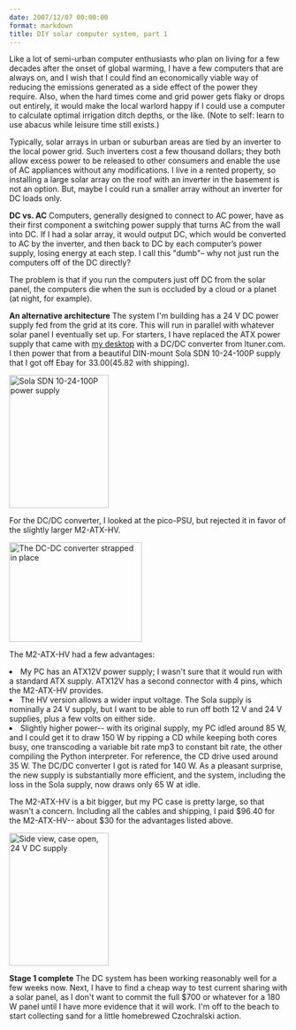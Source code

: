 ```yaml
---
date: 2007/12/07 00:00:00
format: markdown
title: DIY solar computer system, part 1
---
```

Like a lot of semi-urban computer enthusiasts who plan on living for a few decades after the onset of global warming, I have a few computers that are always on, and I wish that I could find an economically viable way of reducing the emissions generated as a side effect of the power they require. Also, when the hard times come and grid power gets flaky or drops out entirely, it would make the local warlord happy if I could use a computer to calculate optimal irrigation ditch depths, or the like. (Note to self: learn to use abacus while leisure time still exists.)

Typically, solar arrays in urban or suburban areas are tied by an inverter to the local power grid. Such inverters cost a few thousand dollars; they both allow excess power to be released to other consumers and enable the use of AC appliances without any modifications. I live in a rented property, so installing a large solar array on the roof with an inverter in the basement is not an option. But, maybe I could run a smaller array without an inverter for DC loads only.

**DC vs. AC**
Computers, generally designed to connect to AC power, have as their first component a switching power supply that turns AC from the wall into DC. If I had a solar array, it would output DC, which would be converted to AC by the inverter, and then back to DC by each computer’s power supply, losing energy at each step. I call this "dumb"– why not just run the computers off of the DC directly?

The problem is that if you run the computers just off DC from the solar panel, the computers die when the sun is occluded by a cloud or a planet (at night, for example).

**An alternative architecture**
The system I'm building has a 24 V DC power supply fed from the grid at its core. This will run in parallel with whatever solar panel I eventually set up. For starters, I have replaced the ATX power supply that came with <a href="http://pingswept.org/2007/06/03/finally-booting-pre-installed-linux-on-an-oem-pc/">my desktop</a> with a DC/DC converter from Ituner.com. I then power that from a beautiful DIN-mount Sola SDN 10-24-100P supply that I got off Ebay for $33.00 ($45.82 with shipping).

<a href="http://www.flickr.com/photos/pingswept/2081081733/" title="Sola SDN 10-24-100P power supply by Ping Swept, on Flickr"><img src="http://farm3.static.flickr.com/2313/2081081733_116bbb2f97_m.jpg" width="180" height="240" alt="Sola SDN 10-24-100P power supply" /></a>

For the DC/DC converter, I looked at the pico-PSU, but rejected it in favor of the slightly larger M2-ATX-HV.

<a href="http://www.flickr.com/photos/pingswept/2057881038/" title="The DC-DC converter strapped in place by Ping Swept, on Flickr"><img src="http://farm3.static.flickr.com/2379/2057881038_98231f3cdd_m.jpg" width="240" height="180" alt="The DC-DC converter strapped in place" /></a>

The M2-ATX-HV had a few advantages:
<li>My PC has an ATX12V power supply; I wasn't sure that it would run with a standard ATX supply. ATX12V has a second connector with 4 pins, which the M2-ATX-HV provides.</li>
<li>The HV version allows a wider input voltage. The Sola supply is nominally a 24 V supply, but I want to be able to run off both 12 V and 24 V supplies, plus a few volts on either side.</li>
<li>Slightly higher power-- with its original supply, my PC idled around 85 W, and I could get it to draw 150 W by ripping a CD while keeping both cores busy, one transcoding a variable bit rate mp3 to constant bit rate, the other compiling the Python interpreter. For reference, the CD drive used around 35 W. The DC/DC converter I got is rated for 140 W. As a pleasant surprise, the new supply is substantially more efficient, and the system, including the loss in the Sola supply, now draws only 65 W at idle.</li>

The M2-ATX-HV is a bit bigger, but my PC case is pretty large, so that wasn't a concern. Including all the cables and shipping, I paid $96.40 for the M2-ATX-HV-- about $30 for the advantages listed above.

<a href="http://www.flickr.com/photos/pingswept/2057100393/" title="Side view, case open, 24 V DC supply by Ping Swept, on Flickr"><img src="http://farm3.static.flickr.com/2180/2057100393_eb82525bc3_m.jpg" width="180" height="240" alt="Side view, case open, 24 V DC supply" /></a>

**Stage 1 complete**
The DC system has been working reasonably well for a few weeks now. Next, I have to find a cheap way to test current sharing with a solar panel, as I don't want to commit the full $700 or whatever for a 180 W panel until I have more evidence that it will work. I'm off to the beach to start collecting sand for a little homebrewed Czochralski action.
